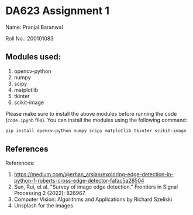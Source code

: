 # DA623 Assignment 1

Name: Pranjal Baranwal

Roll No.: 200101083

## Modules used:
1. opencv-python
2. numpy
3. scipy
4. matplotlib
5. tkinter
6. scikit-image


Please make sure to install the above modules before running the code (`code.ipynb` file). You can install the modules using the following command:
```bash
pip install opencv-python numpy scipy matplotlib tkinter scikit-image
```

## References
References:
1. https://medium.com/@erhan_arslan/exploring-edge-detection-in-python-1-roberts-cross-edge-detector-fafac5a28504
2. Sun, Rui, et al. "Survey of image edge detection." Frontiers in Signal Processing 2 (2022): 826967.
3. Computer Vision: Algorithms and Applications by Richard Szeliski
4. Unsplash for the images